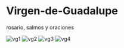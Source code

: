 # Virgen-de-Guadalupe
rosario, salmos y oraciones

![vg1](https://user-images.githubusercontent.com/60888517/91227828-cfba8800-e6ec-11ea-803b-9a5612139334.JPG)
![vg2](https://user-images.githubusercontent.com/60888517/91227835-d34e0f00-e6ec-11ea-96b7-b94d4f662d41.JPG)
![vg3](https://user-images.githubusercontent.com/60888517/91227846-d648ff80-e6ec-11ea-89ae-f28aa269abf9.JPG)
![vg4](https://user-images.githubusercontent.com/60888517/91227852-d943f000-e6ec-11ea-9cc7-6f07abaaca77.JPG)
